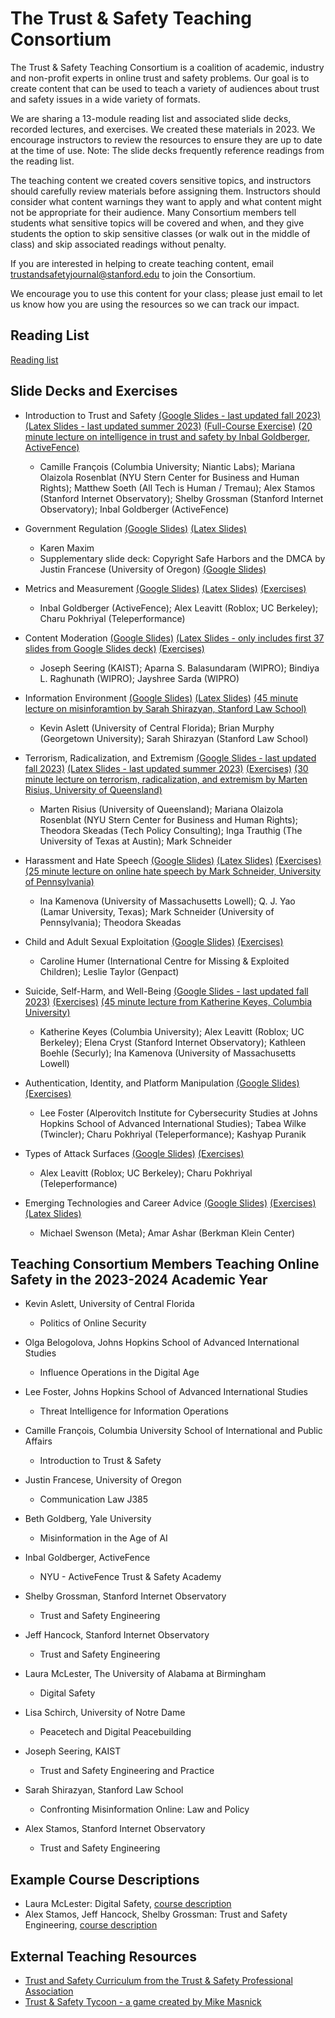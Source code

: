 The Trust & Safety Teaching Consortium
=======================================

The Trust & Safety Teaching Consortium is a coalition of academic, industry and non-profit experts in online trust and safety problems. Our goal is to create content that can be used to teach a variety of audiences about trust and safety issues in a wide variety of formats.

We are sharing a 13-module reading list and associated slide decks, recorded lectures, and exercises. We created these materials in 2023. We encourage instructors to review the resources to ensure they are up to date at the time of use. Note: The slide decks frequently reference readings from the reading list.

The teaching content we created covers sensitive topics, and instructors should carefully review materials before assigning them. Instructors should consider what content warnings they want to apply and what content might not be appropriate for their audience. Many Consortium members tell students what sensitive topics will be covered and when, and they give students the option to skip sensitive classes (or walk out in the middle of class) and skip associated readings without penalty.

If you are interested in helping to create teaching content, email <trustandsafetyjournal@stanford.edu> to join the Consortium. 

We encourage you to use this content for your class; please just email to let us know how you are using the resources so we can track our impact.

Reading List
-------------

[Reading list](https://docs.google.com/document/d/179j30Z7TxB4b8r_6wPAcAXrJXctbTOqXRtSb-75UvsI/edit?usp=sharing)

Slide Decks and Exercises
-----------

-   Introduction to Trust and Safety [(Google Slides - last updated fall 2023)](https://docs.google.com/presentation/d/19TVR_JrNLBLaKG5UvZOwpRQwqxHAmo0BTe9c0YWNAg4/edit?usp=sharing) [(Latex Slides - last updated summer 2023)](https://github.com/stanfordio/TeachingTrustSafety/tree/main/Consortium_Introduction_to_Trust_and_Safety) [(Full-Course Exercise)](https://docs.google.com/document/d/1on99g0WWS8PEMHph1hsSPDOg2reSPhT3FKjVAWi9Swg/edit?usp=sharing) [(20 minute lecture on intelligence in trust and safety by Inbal Goldberger, ActiveFence)](https://drive.google.com/file/d/1pjsrJxWQkv722YeqAU6wNajekc3um4S3/view?usp=sharing)

    - Camille François (Columbia University; Niantic Labs); Mariana Olaizola Rosenblat (NYU Stern Center for Business and Human Rights); Matthew Soeth (All Tech is Human / Tremau); Alex Stamos (Stanford Internet Observatory); Shelby Grossman (Stanford Internet Observatory); Inbal Goldberger (ActiveFence)

-  Government Regulation [(Google Slides)](https://docs.google.com/presentation/d/1hYz59aNMrl8NCRxDNwFzt7CL7TeKdDwXjqiq0pOHfrE/edit?usp=sharing) [(Latex Slides)](https://github.com/stanfordio/TeachingTrustSafety/tree/main/Consortium_%20Government%20Regulation)

    - Karen Maxim
    - Supplementary slide deck: Copyright Safe Harbors and the DMCA by Justin Francese (University of Oregon) [(Google Slides)](https://docs.google.com/presentation/d/1sh8YGO7fZlvSxPEftmbgjEF8XvJGnuqivb_eSYbi1MA/edit?usp=sharing)

-  Metrics and Measurement [(Google Slides)](https://docs.google.com/presentation/d/1KeKwltg6pmg5WHuUKLPaiNXfClF9qF8kOu08yVI0CpI/edit?usp=sharing) [(Latex Slides)](https://github.com/stanfordio/TeachingTrustSafety/tree/main/Consortium_%20Metrics%20and%20Measurement) [(Exercises)](https://docs.google.com/document/d/193l_Y3Nct15nRhg3O7yn8FvlD32fJhqUO_CPcqg_cjQ/edit?usp=sharing)

    - Inbal Goldberger (ActiveFence); Alex Leavitt (Roblox; UC Berkeley); Charu Pokhriyal (Teleperformance)

-  Content Moderation [(Google Slides)](https://docs.google.com/presentation/d/1tzJUNB0fMNV5wQB0rjdc64slcNY_xHncZjPgyFm8huU/edit?usp=sharing) [(Latex Slides - only includes first 37 slides from Google Slides deck)](https://github.com/stanfordio/TeachingTrustSafety/tree/main/Consortium_%20Content%20Moderation) [(Exercises)](https://docs.google.com/document/d/1Gx9lDmBz1k1WR8pqTBWelISW0h2niH-C3DOv0Fqkk5M/edit?usp=sharing)

    - Joseph Seering (KAIST); Aparna S. Balasundaram (WIPRO); Bindiya L. Raghunath (WIPRO); Jayshree Sarda (WIPRO)

-  Information Environment [(Google Slides)](https://docs.google.com/presentation/d/1omOfvMQdYlbFa-6ji9s3vgAvj4N7AmgCo5INeQjfDzk/edit?usp=sharing) [(Latex Slides)](https://github.com/stanfordio/TeachingTrustSafety/tree/main/Consortium_%20Information%20Environment) [(45 minute lecture on misinforamtion by Sarah Shirazyan, Stanford Law School)](https://drive.google.com/file/d/1aWOFZ92RAyAyfELRsHnRu0Z0h4cLcLlH/view?usp=sharing)

    -  Kevin Aslett (University of Central Florida); Brian Murphy (Georgetown University); Sarah Shirazyan (Stanford Law School)

-  Terrorism, Radicalization, and Extremism [(Google Slides - last updated fall 2023)](https://docs.google.com/presentation/d/1kx4ncmCAG_GZkKaISq2R3A6FtXzG66Jy/edit?usp=sharing&ouid=108096568393170327223&rtpof=true&sd=true) [(Latex Slides - last updated summer 2023)](https://github.com/stanfordio/TeachingTrustSafety/tree/main/Consortium_%20Terrorism%2C%20Radicalization%2C%20and%20Extremism) [(Exercises)](https://docs.google.com/document/d/1MANATPIXk-8Rrquqdec8eijnGvJPL1r0Ob1FYt1YHZE/edit?usp=sharing) [(30 minute lecture on terrorism, radicalization, and extremism by Marten Risius, University of Queensland)](https://drive.google.com/file/d/1vQHw8O4nfeJTvR0X7mypjmzaiyVPMMhk/view?usp=sharing)

    -  Marten Risius (University of Queensland); Mariana Olaizola Rosenblat (NYU Stern Center for Business and Human Rights); Theodora Skeadas (Tech Policy Consulting); Inga Trauthig (The University of Texas at Austin); Mark Schneider

-  Harassment and Hate Speech [(Google Slides)](https://docs.google.com/presentation/d/1NcWX0K9w16ijifVji554B3ElxtysNNXOaGcTpafr79o/edit?usp=sharing) [(Latex Slides)](https://github.com/stanfordio/TeachingTrustSafety/tree/main/Consortium_%20Harassment%20and%20Hate%20Speech) [(Exercises)](https://docs.google.com/document/d/1AMbZfkGPzDPHfKV1n7IGUCplLaWk2GJHxTkNC4N44Mw/edit?usp=sharing) [(25 minute lecture on online hate speech by Mark Schneider, University of Pennsylvania)](https://drive.google.com/file/d/1vrEE1kjftvUKtwbE5oj8Q_7R6pjMWnCK/view?usp=sharing)

    - Ina Kamenova (University of Massachusetts Lowell); Q. J. Yao (Lamar University, Texas); Mark Schneider (University of Pennsylvania); Theodora Skeadas

-  Child and Adult Sexual Exploitation [(Google Slides)](https://docs.google.com/presentation/d/1WCbLjWgXPX-Lrfyw86C1oGQmvPMI-3iwpWLvPAiAdws/edit?usp=sharing) [(Exercises)](https://docs.google.com/document/d/1n1-7Tbr126lLLlKBLhR-I8RfQlixz7ejL602k0c2g9s/edit?usp=sharing)

    - Caroline Humer (International Centre for Missing & Exploited Children); Leslie Taylor (Genpact)

-  Suicide, Self-Harm, and Well-Being [(Google Slides - last updated fall 2023)](https://docs.google.com/presentation/d/1-t9-6NuN6CfHHEFCyZcWbjDwEKiXthe46xVO3Jca2Z4/edit?usp=sharing) [(Exercises)](https://docs.google.com/document/d/1AIBPHTRaEHMpB7yVtK7Njh1W4wlEz0EQ3oKGDI1uEKU/edit?usp=sharing) [(45 minute lecture from Katherine Keyes, Columbia University)](https://drive.google.com/file/d/1C3d5EJIezj5xFooI1x3S53iWuAXqbg1q/view?usp=sharing)

    -  Katherine Keyes (Columbia University); Alex Leavitt (Roblox; UC Berkeley); Elena Cryst (Stanford Internet Observatory); Kathleen Boehle (Securly); Ina Kamenova (University of Massachusetts Lowell)

-  Authentication, Identity, and Platform Manipulation [(Google Slides)](https://docs.google.com/presentation/d/1EaiI2bDcPLuIbK5ZCsacXdJ6JTxelaJ6mMTKsLWtNY0/edit?usp=sharing) [(Exercises)](https://docs.google.com/document/d/1Wa9G4fGWTT6oAaql3egv5-yY3jCJx75S5na_kbzOvaM/edit?usp=sharing)

    -  Lee Foster (Alperovitch Institute for Cybersecurity Studies at Johns Hopkins School of Advanced International Studies); Tabea Wilke (Twincler); Charu Pokhriyal (Teleperformance); Kashyap Puranik

-  Types of Attack Surfaces [(Google Slides)](https://docs.google.com/presentation/d/1uxQu10dDLH32U9kg-XC9gDUvGHP0dCg22LnInQAtjEU/edit?usp=sharing) [(Exercises)](https://docs.google.com/document/d/1EWQEVh4poRkINWgge4zsJmHp0J8Bni23ovc2j7ktyW4/edit?usp=sharing)

    -  Alex Leavitt (Roblox; UC Berkeley); Charu Pokhriyal (Teleperformance)

-   Emerging Technologies and Career Advice [(Google Slides)](https://docs.google.com/presentation/d/1hQvHxJggiRwQHczaA9fL40V6GM44cOixqQ2S2OEsAhc/edit?usp=sharing) [(Exercises)](https://docs.google.com/document/d/1sUhWuNvlOtxQPIHIGNEKWblvOWXTGKw1FAkl0vXhCEI/edit?usp=sharing) [(Latex Slides)](https://github.com/stanfordio/TeachingTrustSafety/tree/main/Emerging-Trust-and-Safety-Teaching-Consortium)

    -  Michael Swenson (Meta); Amar Ashar (Berkman Klein Center)

Teaching Consortium Members Teaching Online Safety in the 2023-2024 Academic Year
-----------

-   Kevin Aslett, University of Central Florida
    -  Politics of Online Security

-   Olga Belogolova, Johns Hopkins School of Advanced International Studies
    -  Influence Operations in the Digital Age

-   Lee Foster, Johns Hopkins School of Advanced International Studies
    -  Threat Intelligence for Information Operations

-   Camille François, Columbia University School of International and Public Affairs
    -  Introduction to Trust & Safety

-   Justin Francese, University of Oregon
    -  Communication Law J385

-   Beth Goldberg, Yale University
    -  Misinformation in the Age of AI

-   Inbal Goldberger, ActiveFence
    -  NYU - ActiveFence Trust & Safety Academy

-   Shelby Grossman, Stanford Internet Observatory
    -  Trust and Safety Engineering

-   Jeff Hancock, Stanford Internet Observatory
    -  Trust and Safety Engineering

-   Laura McLester, The University of Alabama at Birmingham
    -  Digital Safety

-   Lisa Schirch, University of Notre Dame
    -  Peacetech and Digital Peacebuilding

-   Joseph Seering, KAIST
    -  Trust and Safety Engineering and Practice

-   Sarah Shirazyan, Stanford Law School
    -  Confronting Misinformation Online: Law and Policy

-   Alex Stamos, Stanford Internet Observatory
    -  Trust and Safety Engineering

Example Course Descriptions
-----------
-   Laura McLester: Digital Safety, [course description](https://docs.google.com/document/d/1yyba_VQ6B93zcq70FcXiYWRvtQ-OSTdb_Vm1SuggoFg/edit?usp=sharing)
-   Alex Stamos, Jeff Hancock, Shelby Grossman: Trust and Safety Engineering, [course description](https://explorecourses.stanford.edu/search?view=catalog&filter-coursestatus-Active=on&page=0&catalog=&q=CS+152%3A+Trust+and+Safety+Engineering&collapse=)

External Teaching Resources
-----------
-    [Trust and Safety Curriculum from the Trust & Safety Professional Association](https://www.tspa.org/curriculum/ts-curriculum/)
-    [Trust & Safety Tycoon - a game created by Mike Masnick](https://trustandsafety.fun/)
